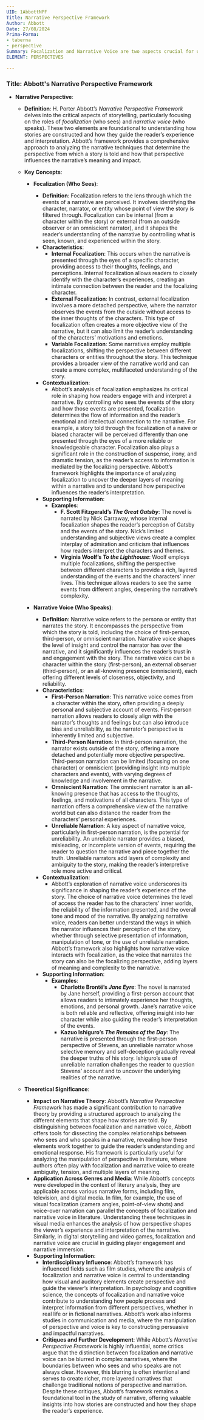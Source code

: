 ```yaml
---
UID: 1AbbottNPF
Title: Narrative Perspective Framework
Author: Abbott
Date: 27/08/2024
Prima-Forma:
- taberna
- perspective
Summary: Focalization and Narrative Voice are two aspects crucial for understanding how stories are told and how they shape the reader's engagement with the narrative.
ELEMENT: PERSPECTIVES

---
```

### Title: **Abbott's Narrative Perspective Framework**

- **Narrative Perspective**:
  - **Definition**: H. Porter Abbott’s *Narrative Perspective Framework* delves into the critical aspects of storytelling, particularly focusing on the roles of *focalization* (who sees) and *narrative voice* (who speaks). These two elements are foundational to understanding how stories are constructed and how they guide the reader’s experience and interpretation. Abbott’s framework provides a comprehensive approach to analyzing the narrative techniques that determine the perspective from which a story is told and how that perspective influences the narrative’s meaning and impact.

  - **Key Concepts**:

    - **Focalization (Who Sees)**:
      - **Definition**: Focalization refers to the lens through which the events of a narrative are perceived. It involves identifying the character, narrator, or entity whose point of view the story is filtered through. Focalization can be internal (from a character within the story) or external (from an outside observer or an omniscient narrator), and it shapes the reader’s understanding of the narrative by controlling what is seen, known, and experienced within the story.
      - **Characteristics**:
        - **Internal Focalization**: This occurs when the narrative is presented through the eyes of a specific character, providing access to their thoughts, feelings, and perceptions. Internal focalization allows readers to closely identify with the character’s experiences, creating an intimate connection between the reader and the focalizing character.
        - **External Focalization**: In contrast, external focalization involves a more detached perspective, where the narrator observes the events from the outside without access to the inner thoughts of the characters. This type of focalization often creates a more objective view of the narrative, but it can also limit the reader’s understanding of the characters’ motivations and emotions.
        - **Variable Focalization**: Some narratives employ multiple focalizations, shifting the perspective between different characters or entities throughout the story. This technique provides a broader view of the narrative world and can create a more complex, multifaceted understanding of the story.
      - **Contextualization**:
        - Abbott’s analysis of focalization emphasizes its critical role in shaping how readers engage with and interpret a narrative. By controlling who sees the events of the story and how those events are presented, focalization determines the flow of information and the reader’s emotional and intellectual connection to the narrative. For example, a story told through the focalization of a naive or biased character will be perceived differently than one presented through the eyes of a more reliable or knowledgeable character. Focalization also plays a significant role in the construction of suspense, irony, and dramatic tension, as the reader’s access to information is mediated by the focalizing perspective. Abbott’s framework highlights the importance of analyzing focalization to uncover the deeper layers of meaning within a narrative and to understand how perspective influences the reader’s interpretation.
      - **Supporting Information**:
        - **Examples**:
          - **F. Scott Fitzgerald’s *The Great Gatsby***: The novel is narrated by Nick Carraway, whose internal focalization shapes the reader’s perception of Gatsby and the events of the story. Nick’s limited understanding and subjective views create a complex interplay of admiration and criticism that influences how readers interpret the characters and themes.
          - **Virginia Woolf’s *To the Lighthouse***: Woolf employs multiple focalizations, shifting the perspective between different characters to provide a rich, layered understanding of the events and the characters’ inner lives. This technique allows readers to see the same events from different angles, deepening the narrative’s complexity.

    - **Narrative Voice (Who Speaks)**:
      - **Definition**: Narrative voice refers to the persona or entity that narrates the story. It encompasses the perspective from which the story is told, including the choice of first-person, third-person, or omniscient narration. Narrative voice shapes the level of insight and control the narrator has over the narrative, and it significantly influences the reader’s trust in and engagement with the story. The narrative voice can be a character within the story (first-person), an external observer (third-person), or an all-knowing presence (omniscient), each offering different levels of closeness, objectivity, and reliability.
      - **Characteristics**:
        - **First-Person Narration**: This narrative voice comes from a character within the story, often providing a deeply personal and subjective account of events. First-person narration allows readers to closely align with the narrator’s thoughts and feelings but can also introduce bias and unreliability, as the narrator’s perspective is inherently limited and subjective.
        - **Third-Person Narration**: In third-person narration, the narrator exists outside of the story, offering a more detached and potentially more objective perspective. Third-person narration can be limited (focusing on one character) or omniscient (providing insight into multiple characters and events), with varying degrees of knowledge and involvement in the narrative.
        - **Omniscient Narration**: The omniscient narrator is an all-knowing presence that has access to the thoughts, feelings, and motivations of all characters. This type of narration offers a comprehensive view of the narrative world but can also distance the reader from the characters’ personal experiences.
        - **Unreliable Narration**: A key aspect of narrative voice, particularly in first-person narration, is the potential for unreliability. An unreliable narrator provides a biased, misleading, or incomplete version of events, requiring the reader to question the narrative and piece together the truth. Unreliable narrators add layers of complexity and ambiguity to the story, making the reader’s interpretive role more active and critical.
      - **Contextualization**:
        - Abbott’s exploration of narrative voice underscores its significance in shaping the reader’s experience of the story. The choice of narrative voice determines the level of access the reader has to the characters’ inner worlds, the reliability of the information presented, and the overall tone and mood of the narrative. By analyzing narrative voice, readers can better understand the ways in which the narrator influences their perception of the story, whether through selective presentation of information, manipulation of tone, or the use of unreliable narration. Abbott’s framework also highlights how narrative voice interacts with focalization, as the voice that narrates the story can also be the focalizing perspective, adding layers of meaning and complexity to the narrative.
      - **Supporting Information**:
        - **Examples**:
          - **Charlotte Brontë’s *Jane Eyre***: The novel is narrated by Jane herself, providing a first-person account that allows readers to intimately experience her thoughts, emotions, and personal growth. Jane’s narrative voice is both reliable and reflective, offering insight into her character while also guiding the reader’s interpretation of the events.
          - **Kazuo Ishiguro’s *The Remains of the Day***: The narrative is presented through the first-person perspective of Stevens, an unreliable narrator whose selective memory and self-deception gradually reveal the deeper truths of his story. Ishiguro’s use of unreliable narration challenges the reader to question Stevens’ account and to uncover the underlying realities of the narrative.

  - **Theoretical Significance**:
    - **Impact on Narrative Theory**: Abbott’s *Narrative Perspective Framework* has made a significant contribution to narrative theory by providing a structured approach to analyzing the different elements that shape how stories are told. By distinguishing between focalization and narrative voice, Abbott offers tools for dissecting the complex relationships between who sees and who speaks in a narrative, revealing how these elements work together to guide the reader’s understanding and emotional response. His framework is particularly useful for analyzing the manipulation of perspective in literature, where authors often play with focalization and narrative voice to create ambiguity, tension, and multiple layers of meaning.
    - **Application Across Genres and Media**: While Abbott’s concepts were developed in the context of literary analysis, they are applicable across various narrative forms, including film, television, and digital media. In film, for example, the use of visual focalization (camera angles, point-of-view shots) and voice-over narration can parallel the concepts of focalization and narrative voice in literature. Understanding these techniques in visual media enhances the analysis of how perspective shapes the viewer’s experience and interpretation of the narrative. Similarly, in digital storytelling and video games, focalization and narrative voice are crucial in guiding player engagement and narrative immersion.
    - **Supporting Information**:
      - **Interdisciplinary Influence**: Abbott’s framework has influenced fields such as film studies, where the analysis of focalization and narrative voice is central to understanding how visual and auditory elements create perspective and guide the viewer’s interpretation. In psychology and cognitive science, the concepts of focalization and narrative voice contribute to understanding how people process and interpret information from different perspectives, whether in real life or in fictional narratives. Abbott’s work also informs studies in communication and media, where the manipulation of perspective and voice is key to constructing persuasive and impactful narratives.
      - **Critiques and Further Development**: While Abbott’s *Narrative Perspective Framework* is highly influential, some critics argue that the distinction between focalization and narrative voice can be blurred in complex narratives, where the boundaries between who sees and who speaks are not always clear. However, this blurring is often intentional and serves to create richer, more layered narratives that challenge traditional notions of perspective and narration. Despite these critiques, Abbott’s framework remains a foundational tool in the study of narrative, offering valuable insights into how stories are constructed and how they shape the reader’s experience.